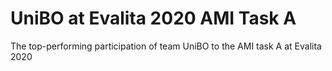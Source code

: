 # UniBO at Evalita 2020 AMI Task A
The top-performing participation of team UniBO to the AMI task A at Evalita 2020
